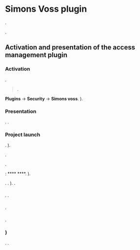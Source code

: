 # Simons Voss plugin

.

.

## Activation and presentation of the access management plugin

### Activation
.

> .

 **Plugins** → **Security** → **Simons voss**. ).

### Presentation

. .

### Project launch

. ).

.

.

 : ****  ****. ).

. . ). .

### 

. .

### 

.

### 

.

### )

. .